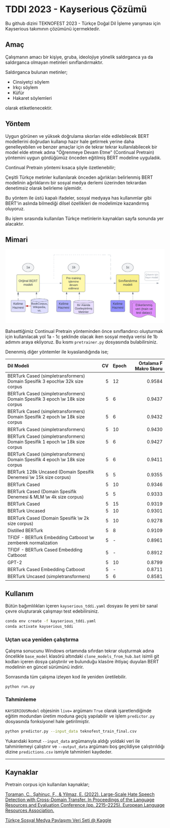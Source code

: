 
# TDDI 2023 - Kayserious Çözümü

Bu github dizini TEKNOFEST 2023 - Türkçe Doğal Dil İşleme yarışması için Kayserious takımının çözümünü içermektedir.

## Amaç

Çalışmanın amacı bir kişiye, gruba, ideolojiye yönelik saldırganca ya da saldırganca olmayan metinleri sınıflandırmaktır. 

Saldırganca bulunan metinler;

- Cinsiyetçi söylem
- Irkçı söylem
- Küfür
- Hakaret söylemleri

olarak etiketlenecektir.

## Yöntem

Uygun görünen ve yüksek doğrulama skorları elde edilebilecek BERT modellerini doğrudan kullanıp hazır hale getirmek yerine daha genelleyebilen ve benzer amaçlar için de tekrar tekrar kullanılabilecek bir model elde etmek adına "Öğrenmeye Devam Etme" (Continual Pretrain) yöntemini uygun gördüğümüz önceden eğitilmiş BERT modeline uyguladık.

Continual Pretrain yöntemi kısaca şöyle özetlenebilir;

Çeşitli Türkçe metinler kullanılarak önceden ağırlıkları belirlenmiş BERT modelinin ağırlıklarını bir sosyal medya derlemi üzerinden tekrardan denetimsiz olarak belirleme işlemidir.

Bu yöntem ile üstü kapalı ifadeler, sosyal medyaya has kullanımlar gibi BERT'in aslında bilmediği dilsel özellikleri de modelimize kazandırmış oluyoruz.

Bu işlem sırasında kullanılan Türkçe metinlerin kaynakları sayfa sonunda yer alacaktır.

## Mimari

![alt text](https://github.com/kayserious/tddi-2023/blob/main/metawork/scheme.png?raw=true)

Bahsettiğimiz Continual Pretrain yönteminden önce sınıflandırıcı oluşturmak için kullanılacak yol 1a - 1c şeklinde olacak iken sosyal medya verisi ile 1b adımını araya ekliyoruz. Bu kısmı `pretrainer.py` dosyasında bulabilirsiniz.


Denenmiş diğer yöntemler ile kıyaslandığında ise;

|Dil Modeli                                                                    | CV|Epoch | Ortalama F Makro Skoru|
|:-----------------------------------------------------------------------------|--:|:-----|----------------------:|
|BERTurk Cased (simpletransformers) Domain Spesifik 3 epoch\w 32k size corpus  |  5|12    |                 0.9584|
|BERTurk Cased (simpletransformers) Domain Spesifik 3 epoch \w 18k size corpus |  5|6     |                 0.9437|
|BERTurk Cased (simpletransformers) Domain Spesifik 2 epoch \w 18k size corpus |  5|6     |                 0.9432|
|BERTurk Cased (simpletransformers)                                            |  5|10    |                 0.9430|
|BERTurk Cased (simpletransformers) Domain Spesifik 1 epoch \w 18k size corpus |  5|6     |                 0.9427|
|BERTurk Cased (simpletransformers) Domain Spesifik 4 epoch \w 18k size corpus |  5|6     |                 0.9411|
|BERTurk 128k Uncased (Domain Spesifik Denemesi \w 15k size corpus)            |  5|5     |                 0.9355|
|BERTurk Cased                                                                 |  5|10    |                 0.9346|
|BERTurk Cased (Domain Spesifik Denemesi & MLM  \w 4k size corpus)             |  5|5     |                 0.9333|
|BERTurk Cased                                                                 |  5|15    |                 0.9319|
|BERTurk Uncased                                                               |  5|10    |                 0.9301|
|BERTurk Cased (Domain Spesifik \w 2k size corpus)                             |  5|10    |                 0.9278|
|Distilled BERTurk                                                             |  5|8     |                 0.9109|
|TFIDF - BERTurk Embedding Catboost \w zemberek normalization                  |  5|-     |                 0.8961|
|TFIDF - BERTurk Cased Embedding Catboost                                      |  5|-     |                 0.8912|
|GPT-2                                                                         |  5|10    |                 0.8799|
|BERTurk Cased Embedding Catboost                                              |  5|-     |                 0.8711|
|BERTurk Uncased (simpletransformers)                                          |  5|6     |                 0.8581|


## Kullanım

Bütün bağımlılıkları içeren `kayserious_tddi.yaml` dosyası ile yeni bir sanal çevre oluşturarak çalışmayı test edebilirsiniz. 

```bash
conda env create -f kayserious_tddi.yaml
conda activate kayserious_tddi
```

### Uçtan uca yeniden çalıştırma

Çalışma sonucunu Windows ortamında sıfırdan tekrar oluşturmak adına öncelikle `base_model` klasörü altındaki `clone_models_from_hub.bat` isimli git kodları içeren dosya çalıştırılır ve bulunduğu klasöre ihtiyaç duyulan BERT modelinin en güncel sürümünü indirir.

Sonrasında tüm çalışma izleyen kod ile yeniden üretilebilir.

```bash
python run.py
```

### Tahminleme

`KAYSERIOUSModel` objesinin `live=` argümanı `True` olarak işaretlendiğinde eğitim modundan üretim moduna geçiş yapılabilir ve işlem `predictor.py` dosyasında fonksiyonel hale getirilmiştir.

```bash
python predictor.py --input_data teknofest_train_final.csv 
```

Yukarıdaki komut `--input_data` argümanıyla aldığı yoldaki veri ile tahminlemeyi çalıştırır ve `--output_data` argümanı boş geçildiyse çalıştırıldığı dizine `predictions.csv` ismiyle tahminleri kaydeder.



---------------


## Kaynaklar

Pretrain corpus için kullanılan kaynaklar;


[Toraman, C., Şahinuç, F., & Yilmaz, E. (2022). Large-Scale Hate Speech Detection with Cross-Domain Transfer. In Proceedings of the Language Resources and Evaluation Conference (pp. 2215–2225). European Language Resources Association.](https://aclanthology.org/2022.lrec-1.238/)

[Türkçe Sosyal Medya Paylaşımı Veri Seti @ Kaggle](https://www.kaggle.com/datasets/mrtbeyz/trke-sosyal-medya-paylam-veri-seti)